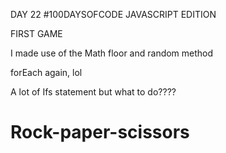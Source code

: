DAY 22 #100DAYSOFCODE JAVASCRIPT EDITION

FIRST GAME

I made use of the Math floor and random method

forEach again, lol

A lot of Ifs statement but what to do????

# Rock-paper-scissors
